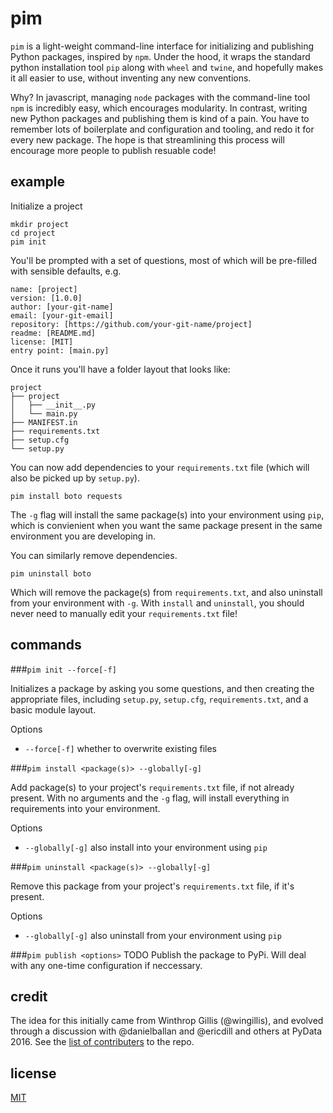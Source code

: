 # pim

`pim` is a light-weight command-line interface for initializing and publishing Python packages, inspired by `npm`. Under the hood, it wraps the standard python installation tool `pip` along with `wheel` and `twine`, and hopefully makes it all easier to use, without inventing any new conventions.

Why? In javascript, managing `node` packages with the command-line tool `npm` is incredibly easy, which encourages modularity. In contrast, writing new Python packages and publishing them is kind of a pain. You have to remember lots of boilerplate and configuration and tooling, and redo it for every new package. The hope is that streamlining this process will encourage more people to publish resuable code! 

## example

Initialize a project
```
mkdir project
cd project
pim init
```

You'll be prompted with a set of questions, most of which will be pre-filled with sensible defaults, e.g.

```
name: [project]
version: [1.0.0]
author: [your-git-name]
email: [your-git-email]
repository: [https://github.com/your-git-name/project]
readme: [README.md]
license: [MIT]
entry point: [main.py]
```

Once it runs you'll have a folder layout that looks like:
```
project
├── project
│   ├── __init__.py
│   └── main.py
├── MANIFEST.in
├── requirements.txt
├── setup.cfg
└── setup.py
```

You can now add dependencies to your `requirements.txt` file (which will also be picked up by `setup.py`).

```
pim install boto requests
```

The `-g` flag will install the same package(s) into your environment using `pip`, which is convienient when you want the same package present in the same environment you are developing in.

You can similarly remove dependencies.

```
pim uninstall boto
```

Which will remove the package(s) from `requirements.txt`, and also uninstall from your environment with `-g`. With `install` and `uninstall`, you should never need to manually edit your `requirements.txt` file!

## commands

###`pim init --force[-f]`

Initializes a package by asking you some questions, and then creating the appropriate files, including `setup.py`, `setup.cfg`, `requirements.txt`, and a basic module layout.

Options
- `--force[-f]` whether to overwrite existing files

###`pim install <package(s)> --globally[-g]`

Add package(s) to your project's `requirements.txt` file, if not already present. With no arguments and the `-g` flag, will install everything in requirements into your environment.

Options
- `--globally[-g]` also install into your environment using `pip`

###`pim uninstall <package(s)> --globally[-g]`

Remove this package from your project's `requirements.txt` file, if it's present.

Options
- `--globally[-g]` also uninstall from your environment using `pip`

###`pim publish <options>`
TODO Publish the package to PyPi. Will deal with any one-time configuration if neccessary.

## credit

The idea for this initially came from Winthrop Gillis (@wingillis), and evolved through a discussion with @danielballan and @ericdill and others at PyData 2016. See the [list of contributers](contributors.md) to the repo.

## license

[MIT](LICENSE)
